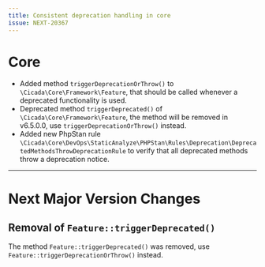 ```yaml
---
title: Consistent deprecation handling in core
issue: NEXT-20367
---
```

# Core
* Added method `triggerDeprecationOrThrow()` to `\Cicada\Core\Framework\Feature`, that should be called whenever a deprecated functionality is used.
* Deprecated method `triggerDeprecated()` of `\Cicada\Core\Framework\Feature`, the method will be removed in v6.5.0.0, use `triggerDeprecationOrThrow()` instead.
* Added new PhpStan rule `\Cicada\Core\DevOps\StaticAnalyze\PHPStan\Rules\Deprecation\DeprecatedMethodsThrowDeprecationRule` to verify that all deprecated methods throw a deprecation notice.
___
# Next Major Version Changes
## Removal of `Feature::triggerDeprecated()`

The method `Feature::triggerDeprecated()` was removed, use `Feature::triggerDeprecationOrThrow()` instead.
